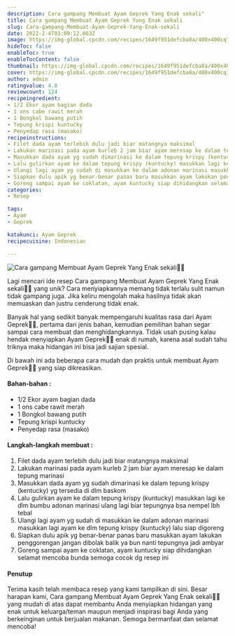 ```yaml
---
description: Cara gampang Membuat Ayam Geprek Yang Enak sekali"
title: Cara gampang Membuat Ayam Geprek Yang Enak sekali
slug: Cara-gampang-Membuat-Ayam-Geprek-Yang-Enak-sekali
date: 2022-2-4T03:09:12.063Z
image: https://img-global.cpcdn.com/recipes/1649f951defcba8a/400x400cq70/photo.jpg
hideToc: false
enableToc: true
enableTocContent: false
thumbnail: https://img-global.cpcdn.com/recipes/1649f951defcba8a/400x400cq70/photo.jpg
cover: https://img-global.cpcdn.com/recipes/1649f951defcba8a/400x400cq70/photo.jpg
author: admin
ratingvalue: 4.8
reviewcount: 124
recipeingredient:
- 1/2 Ekor ayam bagian dada
- 1 ons cabe rawit merah
- 1 Bongkol bawang putih
- Tepung krispi kuntucky
- Penyedap rasa (masako)
recipeinstructions:
- Filet dada ayam terlebih dulu jadi biar matangnya maksimal
- Lakukan marinasi pada ayam kurleb 2 jam biar ayam meresap ke dalam tepung marinasi
- Masukkan dada ayam yg sudah dimarinasi ke dalam tepung krispy (kentucky) yg tersedia di dlm baskom
- Lalu gulirkan ayam ke dalam tepung krispy (kuntucky) masukkan lagi ke dlm bumbu adonan marinasi ulang lagi biar tepungnya bsa nempel lbh tebal
- Ulangi lagi ayam yg sudah di masukkan ke dalam adonan marinasi masukkan lagi ayam ke dlm tepung krispy (kuntucky) lalu siap digoreng
- Siapkan dulu apik yg benar-benar panas baru masukkan ayam lakukan penggorengan jangan dibolak balik ya bun nanti tepungnya jadi ambyar
- Goreng sampai ayam ke coklatan, ayam kuntucky siap dihidangkan selamat mencoba bunda semoga cocok dg resep ini
categories:
- Resep

tags:
- Ayam
- Geprek

katakunci: Ayam Geprek
recipecuisine: Indonesian

---
```


![Cara gampang Membuat Ayam Geprek Yang Enak sekali👩‍🍳](https://img-global.cpcdn.com/recipes/1649f951defcba8a/400x400cq70/photo.jpg)

Lagi mencari ide resep Cara gampang Membuat Ayam Geprek Yang Enak sekali👩‍🍳 yang unik? Cara menyiapkannya memang tidak terlalu sulit namun tidak gampang juga. Jika keliru mengolah maka hasilnya tidak akan memuaskan dan justru cenderung tidak enak.

Banyak hal yang sedikit banyak mempengaruhi kualitas rasa dari Ayam Geprek👩‍🍳, pertama dari jenis bahan, kemudian pemilihan bahan segar sampai cara membuat dan menghidangkannya. Tidak usah pusing kalau hendak menyiapkan Ayam Geprek👩‍🍳 enak di rumah, karena asal sudah tahu triknya maka hidangan ini bisa jadi sajian spesial.

Di bawah ini ada beberapa cara mudah dan praktis untuk membuat Ayam Geprek👩‍🍳 yang siap dikreasikan.

<!--inarticleads1-->

#### Bahan-bahan :

- 1/2 Ekor ayam bagian dada
- 1 ons cabe rawit merah
- 1 Bongkol bawang putih
- Tepung krispi kuntucky
- Penyedap rasa (masako)

<!--inarticleads2-->

#### Langkah-langkah membuat :

1. Filet dada ayam terlebih dulu jadi biar matangnya maksimal
1. Lakukan marinasi pada ayam kurleb 2 jam biar ayam meresap ke dalam tepung marinasi
1. Masukkan dada ayam yg sudah dimarinasi ke dalam tepung krispy (kentucky) yg tersedia di dlm baskom
1. Lalu gulirkan ayam ke dalam tepung krispy (kuntucky) masukkan lagi ke dlm bumbu adonan marinasi ulang lagi biar tepungnya bsa nempel lbh tebal
1. Ulangi lagi ayam yg sudah di masukkan ke dalam adonan marinasi masukkan lagi ayam ke dlm tepung krispy (kuntucky) lalu siap digoreng
1. Siapkan dulu apik yg benar-benar panas baru masukkan ayam lakukan penggorengan jangan dibolak balik ya bun nanti tepungnya jadi ambyar
1. Goreng sampai ayam ke coklatan, ayam kuntucky siap dihidangkan selamat mencoba bunda semoga cocok dg resep ini

#### Penutup

Terima kasih telah membaca resep yang kami tampilkan di sini. Besar harapan kami, Cara gampang Membuat Ayam Geprek Yang Enak sekali👩‍🍳 yang mudah di atas dapat membantu Anda menyiapkan hidangan yang enak untuk keluarga/teman maupun menjadi inspirasi bagi Anda yang berkeinginan untuk berjualan makanan. Semoga bermanfaat dan selamat mencoba!